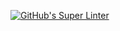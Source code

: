 [![GitHub's Super Linter](https://github.com//ICS20-Programming-StellaS/Unit1-06-HTML-Favicon/workflows/GitHub's%20Super%20Linter/badge.svg)](https://github.com//ICS20-Programming-StellaS/Unit1-06-HTML-Favicon/actions)